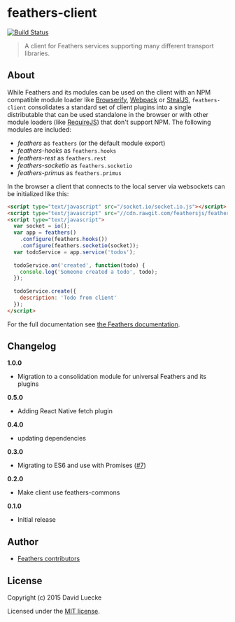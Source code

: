 # feathers-client

[![Build Status](https://travis-ci.org/feathersjs/feathers-client.png?branch=master)](https://travis-ci.org/feathersjs/feathers-client)

> A client for Feathers services supporting many different transport libraries.

## About

While Feathers and its modules can be used on the client with an NPM compatible module loader like [Browserify](http://browserify.org/), [Webpack](https://webpack.github.io/) or [StealJS](http://stealjs.com), `feathers-client` consolidates a standard set of client plugins into a single distributable that can be used standalone in the browser or with other module loaders (like [RequireJS](http://requirejs.org/)) that don't support NPM. The following modules are included:

- *feathers* as `feathers` (or the default module export)
- *feathers-hooks* as `feathers.hooks`
- *feathers-rest* as `feathers.rest`
- *feathers-socketio* as `feathers.socketio`
- *feathers-primus* as `feathers.primus`

In the browser a client that connects to the local server via websockets can be initialized like this:

```html
<script type="text/javascript" src="/socket.io/socket.io.js"></script>
<script type="text/javascript" src="//cdn.rawgit.com/feathersjs/feathers-client/v1.0.0/dist/feathers.js"></script>
<script type="text/javascript">
  var socket = io();
  var app = feathers()
    .configure(feathers.hooks())
    .configure(feathers.socketio(socket));
  var todoService = app.service('todos');
  
  todoService.on('created', function(todo) {
    console.log('Someone created a todo', todo);
  });
  
  todoService.create({
    description: 'Todo from client'
  });
</script>
```

For the full documentation see [the Feathers documentation](http://docs.feathersjs.com/clients/feathers.html).

## Changelog

__1.0.0__

- Migration to a consolidation module for universal Feathers and its plugins

__0.5.0__

- Adding React Native fetch plugin

__0.4.0__

- updating dependencies

__0.3.0__

- Migrating to ES6 and use with Promises ([#7](https://github.com/feathersjs/feathers-client/issues/7))

__0.2.0__

- Make client use feathers-commons

__0.1.0__

- Initial release

## Author

- [Feathers contributors](https://github.com/feathersjs/feathers-client/graphs/contributors)

## License

Copyright (c) 2015 David Luecke

Licensed under the [MIT license](LICENSE).
